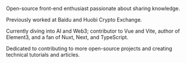 Open-source front-end enthusiast passionate about sharing knowledge.

Previously worked at Baidu and Huobi Crypto Exchange.

Currently diving into AI and Web3; contributor to Vue and Vite, author of Element3, and a fan of Nuxt, Next, and TypeScript.

Dedicated to contributing to more open-source projects and creating technical tutorials and articles.
<!--
Connect with me on [Twitter](https://x.com/shengxj1) 、[Youtube](https://www.youtube.com/@shengxj)、[Bilibili](https://space.bilibili.com/26995758?) 、[Juejin](https://juejin.cn/user/1556564194370270/posts)and [Telegram](https://t.me/shengxj).

My courses and sharing :[玩转Vue3全家桶](https://time.geekbang.org/column/intro/100094401)，[如何通过Vue生态构建知识体系](https://drive.google.com/file/d/1k93xZc_kBm4gABxApogYA1AdwFm1ut3V/view?usp=sharing)

My previous GitHub account ([shengxinjing](https://github.com/shengxinjing)) is currently pending unblock.

<img width="1263" alt="image" src="https://github.com/user-attachments/assets/d54e986c-990e-4ceb-b341-f00c78db6a19">


**shengxj1/shengxj1** is a ✨ _special_ ✨ repository because its `README.md` (this file) appears on your GitHub profile.

Here are some ideas to get you started:

- 🔭 I’m currently working on ...
- 🌱 I’m currently learning ...
- 👯 I’m looking to collaborate on ...
- 🤔 I’m looking for help with ...
- 💬 Ask me about ...
- 📫 How to reach me: ...
- 😄 Pronouns: ...
- ⚡ Fun fact: ...
-->
